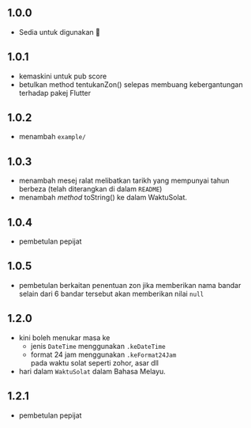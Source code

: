 ## 1.0.0

* Sedia untuk digunakan 🙈

## 1.0.1

* kemaskini untuk pub score
* betulkan method tentukanZon() selepas membuang kebergantungan terhadap pakej Flutter

## 1.0.2
* menambah `example/`

## 1.0.3
* menambah mesej ralat melibatkan tarikh yang mempunyai tahun berbeza (telah diterangkan di dalam `README`)
* menambah _method_ toString() ke dalam WaktuSolat.

## 1.0.4
* pembetulan pepijat

## 1.0.5
* pembetulan berkaitan penentuan zon jika memberikan nama bandar selain dari 6 bandar tersebut akan memberikan nilai `null`

## 1.2.0
* kini boleh menukar masa ke 
    * jenis `DateTime` menggunakan `.keDateTime` 
    * format 24 jam menggunakan `.keFormat24Jam`  
    pada waktu solat seperti zohor, asar dll
* hari dalam `WaktuSolat` dalam Bahasa Melayu.

## 1.2.1
* pembetulan pepijat